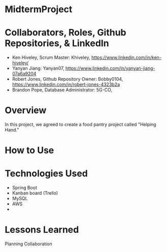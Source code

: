 # MidtermProject

# Collaborators, Roles, Github Repositories, & LinkedIn

* Ken Hiveley, Scrum Master: Khiveley, https://www.linkedin.com/in/ken-hiveley/
* Yanyan Jiang:                          Yanyan07,  https://www.linkedin.com/in/yanyan-jiang-07a6a9204
* Robert Jones, Github Repository Owner:  Bobby0104, https://www.linkedin.com/in/robert-jones-4323b2a
* Brandon Pope,  Database Administrator:  5G-CO,

# Overview

In this project, we agreed to create a food pantry project called "Helping Hand."  
# How to Use

# Technologies Used



* Spring Boot
* Kanban board (Trello)
* MySQL
* AWS
* 

# Lessons Learned

Planning
Collaboration
